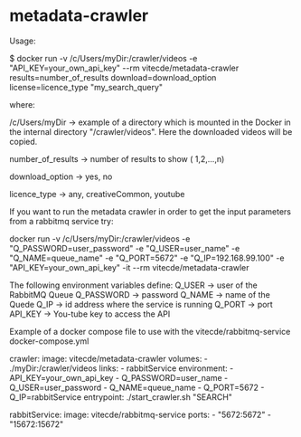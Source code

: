 # metadata-crawler
Usage: 

$ docker run -v /c/Users/myDir:/crawler/videos -e "API_KEY=your_own_api_key" --rm vitecde/metadata-crawler 
results=number_of_results download=download_option license=licence_type "my_search_query"

where:

/c/Users/myDir -> example of a directory which is mounted in the Docker in the internal directory "/crawler/videos". 
Here the downloaded videos will be copied.

number_of_results -> number of results to show ( 1,2,...,n)

download_option -> yes, no 

licence_type -> any, creativeCommon, youtube

If you want to run the metadata crawler in order to get the input parameters from a rabbitmq service try:

docker run -v /c/Users/myDir:/crawler/videos -e "Q_PASSWORD=user_password" 
											 -e "Q_USER=user_name" 
											 -e "Q_NAME=queue_name" 
											 -e "Q_PORT=5672" 
											 -e "Q_IP=192.168.99.100"
											 -e "API_KEY=your_own_api_key" 
											 -it --rm vitecde/metadata-crawler

The following environment variables define:
Q_USER -> user of the RabbitMQ Queue
Q_PASSWORD -> password 
Q_NAME -> name of the Quede
Q_IP -> id address where the service is running
Q_PORT -> port
API_KEY -> You-tube key to access the API
											 
											 
Example of a docker compose file to use with the vitecde/rabbitmq-service
docker-compose.yml

crawler:
   image: vitecde/metadata-crawler
   volumes:
     - ./myDir:/crawler/videos
   links: 
    - rabbitService
   environment:
     - API_KEY=your_own_api_key
     - Q_PASSWORD=user_name
     - Q_USER=user_password
     - Q_NAME=queue_name
     - Q_PORT=5672
     - Q_IP=rabbitService
   entrypoint: ./start_crawler.sh "SEARCH"

rabbitService:
    image: vitecde/rabbitmq-service
    ports:
    - "5672:5672"
    - "15672:15672"